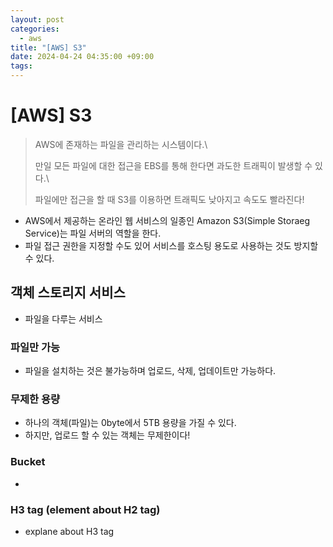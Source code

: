```yaml
---
layout: post
categories:
  - aws
title: "[AWS] S3"
date: 2024-04-24 04:35:00 +09:00
tags:
---
```

# \[AWS] S3

>AWS에 존재하는 파일을 관리하는 시스템이다.\
>
>만일 모든 파일에 대한 접근을 EBS를 통해 한다면 과도한 트래픽이 발생할 수 있다.\
>
>파일에만 접근을 할 때 S3를 이용하면 트래픽도 낮아지고 속도도 빨라진다!

- AWS에서 제공하는 온라인 웹 서비스의 일종인 Amazon S3(Simple Storaeg Service)는 파일 서버의 역할을 한다.
- 파일 접근 권한을 지정할 수도 있어 서비스를 호스팅 용도로 사용하는 것도 방지할 수 있다.

## 객체 스토리지 서비스
- 파일을 다루는 서비스

### 파일만 가능
- 파일을 설치하는 것은 불가능하며 업로드, 삭제, 업데이트만 가능하다.

### 무제한 용량
- 하나의 객체(파일)는 0byte에서 5TB 용량을 가질 수 있다.
- 하지만, 업로드 할 수 있는 객체는 무제한이다!

### Bucket
- 

### H3 tag (element about H2 tag)
- explane about H3 tag